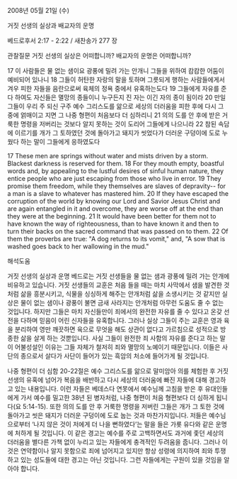 2008년 05월 21일 (수)

거짓 선생의 실상과 배교자의 운명



베드로후서 2:17 - 2:22 / 새찬송가 277 장


관찰질문
거짓 선생의 실상은 어떠합니까? 
배교자의 운명은 어떠합니까? 

17 이 사람들은 물 없는 샘이요 광풍에 밀려 가는 안개니 그들을 위하여 캄캄한 어둠이 예비되어 있나니 18 그들이 허탄한 자랑의 말을 토하며 그릇되게 행하는 사람들에게서 겨우 피한 자들을 음란으로써 육체의 정욕 중에서 유혹하는도다 19 그들에게 자유를 준다 하여도 자신들은 멸망의 종들이니 누구든지 진 자는 이긴 자의 종이 됨이라 20 만일 그들이 우리 주 되신 구주 예수 그리스도를 앎으로 세상의 더러움을 피한 후에 다시 그 중에 얽매이고 지면 그 나중 형편이 처음보다 더 심하리니 
21 의의 도를 안 후에 받은 거룩한 명령을 저버리는 것보다 알지 못하는 것이 도리어 그들에게 나으니라 22 참된 속담에 이르기를 개가 그 토하였던 것에 돌아가고 돼지가 씻었다가 더러운 구덩이에 도로 누웠다 하는 말이 그들에게 응하였도다 


17 These men are springs without water and mists driven by a storm. Blackest darkness is reserved for them. 18 For they mouth empty, boastful words and, by appealing to the lustful desires of sinful human nature, they entice people who are just escaping from those who live in error. 19 They promise them freedom, while they themselves are slaves of depravity-- for a man is a slave to whatever has mastered him. 20 If they have escaped the corruption of the world by knowing our Lord and Savior Jesus Christ and are again entangled in it and overcome, they are worse off at the end than they were at the beginning. 21 It would have been better for them not to have known the way of righteousness, than to have known it and then to turn their backs on the sacred command that was passed on to them. 22 Of them the proverbs are true: "A dog returns to its vomit," and, "A sow that is washed goes back to her wallowing in the mud."

해석도움





거짓 선생의 실상과 운명  베드로는 거짓 선생들을 물 없는 샘과 광풍에 밀려 가는 안개에 비유하고 있습니다. 거짓 선생들의 교훈은 처음 들을 때는 마치 사막에서 샘을 발견한 것처럼 삶을 흥분시키고, 식물을 싱싱하게 해주는 안개처럼 삶을 소생시키는 것 같지만 실상은 물이 없는 샘이나 광풍이 불면 금새 사라지는 안개처럼 아무런 도움도 줄 수 없는 것입니다. 하지만 그들은 마치 자신들만이 죄에서의 완전한 자유를 줄 수 있다고 온갖 선전을 다하며 믿음이 어린 신자들을 유혹합니다. 그러나 실상 그들이 주는 교훈은 영과 육을 분리하여 영만 깨끗하면 육으로 무엇을 해도 상관이 없다고 가르침으로 성적으로 방종한 삶을 살게 하는 것뿐입니다. 사실 그들이 완전한 죄 사함의 자유를 준다고 하는 말이 어불성설인 이유는 그들 자체가 철저히 죄와 멸망의 노예이기 때문입니다. 이들은 사단의 종으로서 살다가 사단이 들어가 있는 흑암의 처소에 들어가게 될 것입니다.    

나중 형편이 더 심함  20-22절은 예수 그리스도를 앎으로 말미암아 의를 체험한 후 거짓 선생의 유혹에 넘어가 복음을 배반하고 다시 세상의 더러움에 빠진 자들에 대해 경고하고 있는 내용입니다. 이런 자들은 베데스다 연못에서 예수님께 고침을 받은 후 유대인들에게 가서 예수를 밀고한 38년 된 병자처럼, 나중 형편이 처음 형편보다 더 심하게 됩니다(요 5:14-15). 또한 의의 도를 안 후 거룩한 명령을 저버린 그들은 개가 그 토한 것에 돌아가고 씻은 돼지가 더러운 구덩이에 도로 눕는 것과 마찬가지입니다. 저들은 예수님으로부터 ‘나지 않은 것이 저에게 더 나을 뻔하였다’는 말을 들은 가룟 유다와 같은 운명에 처하게 될 것입니다. 이 같은 경고는 예수를 주로 고백하면서도 과거에 좇던 세상의 더러움을 별다른 가책 없이 누리고 있는 자들에게 충격적인 두려움을 줍니다. 그러나 이것은 연약함이나 알지 못함으로 죄에 넘어지고 있지만 항상 성령에 의지하여 죄와 투쟁하고 있는 성도들에 대한 경고는 아닌 것입니다. 그런 자들에게는 구원이 있을 것임을 알아야 합니다.